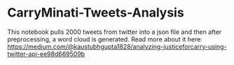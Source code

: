# CarryMinati-Tweets-Analysis
This notebook pulls 2000 tweets from twitter into a json file and then after preprocessing, a word cloud is generated.
Read more about it here:
https://medium.com/@kaustubhgupta1828/analyzing-justiceforcarry-using-twitter-api-ee98d669509b
